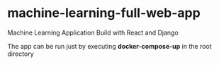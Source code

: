 # machine-learning-full-web-app
Machine Learning Application Build with React and Django

The app can be run just by executing **docker-compose-up** in the root directory
